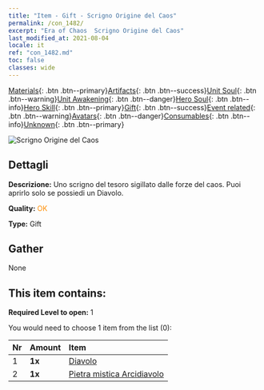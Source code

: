 ```yaml
---
title: "Item - Gift - Scrigno Origine del Caos"
permalink: /con_1482/
excerpt: "Era of Chaos  Scrigno Origine del Caos"
last_modified_at: 2021-08-04
locale: it
ref: "con_1482.md"
toc: false
classes: wide
---
```

 [Materials](/ItemsIT/){: .btn .btn--primary}[Artifacts](/ItemsIT/Artifacts/){: .btn .btn--success}[Unit Soul](/ItemsIT/UnitSoul/){: .btn .btn--warning}[Unit Awakening](/ItemsIT/UnitAwakening/){: .btn .btn--danger}[Hero Soul](/ItemsIT/HeroSoul/){: .btn .btn--info}[Hero Skill](/ItemsIT/HeroSkill/){: .btn .btn--primary}[Gift](/ItemsIT/Gift/){: .btn .btn--success}[Event related](/ItemsIT/Events/){: .btn .btn--warning}[Avatars](/ItemsIT/Avatars/){: .btn .btn--danger}[Consumables](/ItemsIT/Consumables/){: .btn .btn--info}[Unknown](/ItemsIT/Unknown/){: .btn .btn--primary}

 ![Scrigno Origine del Caos](/images/t/i_907041.png)

## Dettagli
 **Descrizione:** Uno scrigno del tesoro sigillato dalle forze del caos. Puoi aprirlo solo se possiedi un Diavolo.

 **Quality:** <span style="color: #FF8C00">OK</span>

 **Type:** Gift

## Gather

  None

## This item contains:

 **Required Level to open:** 1

 You would need to choose 1 item from the list (0):

  | Nr | Amount |     Item    |
  |:---|:-------|:------------|
  | 1 |  **1x** | [Diavolo](/ItemsIT/unt_232/) |  | 
  | 2 |  **1x** | [Pietra mistica Arcidiavolo](/ItemsIT/unt_318/) |  | 
